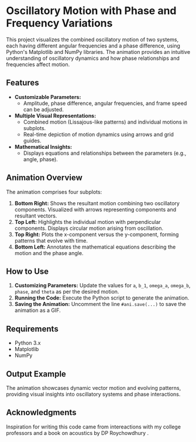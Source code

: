 <!DOCTYPE html>
<html lang="en">
<head>
    <meta charset="UTF-8">
    <meta name="viewport" content="width=device-width, initial-scale=1.0">
</head>
<body>
    <h1>Oscillatory Motion with Phase and Frequency Variations</h1>
    <p>This project visualizes the combined oscillatory motion of two systems, each having different angular frequencies and a phase difference, using Python's Matplotlib and NumPy libraries. The animation provides an intuitive understanding of oscillatory dynamics and how phase relationships and frequencies affect motion.</p>

  <h2>Features</h2>
    <ul>
        <li><strong>Customizable Parameters:</strong>
            <ul>
                <li>Amplitude, phase difference, angular frequencies, and frame speed can be adjusted.</li>
            </ul>
        </li>
        <li><strong>Multiple Visual Representations:</strong>
            <ul>
                <li>Combined motion (Lissajous-like patterns) and individual motions in subplots.</li>
                <li>Real-time depiction of motion dynamics using arrows and grid guides.</li>
            </ul>
        </li>
        <li><strong>Mathematical Insights:</strong>
            <ul>
                <li>Displays equations and relationships between the parameters (e.g., angle, phase).</li>
            </ul>
        </li>
    </ul>

   <h2>Animation Overview</h2>
    <p>The animation comprises four subplots:</p>
    <ol>
        <li><strong>Bottom Right:</strong> Shows the resultant motion combining two oscillatory components. Visualized with arrows representing components and resultant vectors.</li>
        <li><strong>Top Left:</strong> Highlights the individual motion with perpendicular components. Displays circular motion arising from oscillation.</li>
        <li><strong>Top Right:</strong> Plots the x-component versus the y-component, forming patterns that evolve with time.</li>
        <li><strong>Bottom Left:</strong> Annotates the mathematical equations describing the motion and the phase angle.</li>
    </ol>

   <h2>How to Use</h2>
    <ol>
        <li><strong>Customizing Parameters:</strong> Update the values for <code>a</code>, <code>b_1</code>, <code>omega_a</code>, <code>omega_b</code>, <code>phase</code>, and <code>theta</code> as per the desired motion.</li>
        <li><strong>Running the Code:</strong> Execute the Python script to generate the animation.</li>
        <li><strong>Saving the Animation:</strong> Uncomment the line <code>#ani.save(...)</code> to save the animation as a GIF.</li>
    </ol>

   <h2>Requirements</h2>
    <ul>
        <li>Python 3.x</li>
        <li>Matplotlib</li>
        <li>NumPy</li>
    </ul>

   <h2>Output Example</h2>
    <p>The animation showcases dynamic vector motion and evolving patterns, providing visual insights into oscillatory systems and phase interactions.
    </p>

  <h2>Acknowledgments</h2>
    <p>Inspiration for writing this code came from intereactions with my college professors and a book on acoustics by DP Roychowdhury .</p>
</body>
</html>
